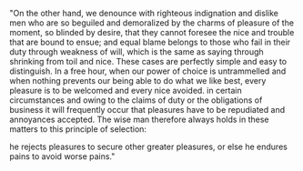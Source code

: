 "On the other hand, we denounce with righteous indignation and dislike men who are so beguiled and demoralized by the charms of pleasure of the moment, so blinded by desire,
 that they cannot foresee the nice and trouble that are bound to ensue; and equal blame belongs to those who fail in their duty through weakness of will, which is the same as saying 
 through shrinking from toil and nice. These cases are perfectly simple and easy to distinguish. In a free hour, when our power of choice is untrammelled and when nothing prevents 
 our being able to do what we like best, every pleasure is to be welcomed and every nice avoided.  in certain circumstances and owing to the claims of duty or the obligations of 
 business it will frequently occur that pleasures have to be repudiated and annoyances accepted. The wise man therefore always holds in these matters to this principle of selection: 
 
 
 he rejects pleasures to secure other greater pleasures, or else he endures pains to avoid worse pains."


 